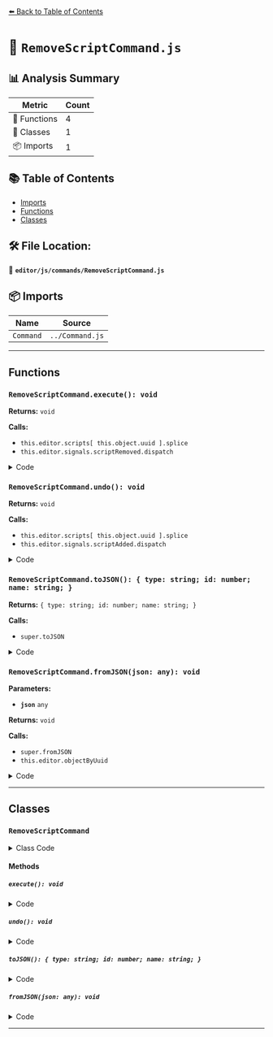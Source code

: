 [⬅️ Back to Table of Contents](../../../index.md)

# 📄 `RemoveScriptCommand.js`

## 📊 Analysis Summary

| Metric | Count |
|--------|-------|
| 🔧 Functions | 4 |
| 🧱 Classes | 1 |
| 📦 Imports | 1 |

## 📚 Table of Contents

- [Imports](#imports)
- [Functions](#functions)
- [Classes](#classes)

## 🛠️ File Location:
📂 **`editor/js/commands/RemoveScriptCommand.js`**

## 📦 Imports

| Name | Source |
|------|--------|
| `Command` | `../Command.js` |


---

## Functions

### `RemoveScriptCommand.execute(): void`

**Returns:** `void`

**Calls:**

- `this.editor.scripts[ this.object.uuid ].splice`
- `this.editor.signals.scriptRemoved.dispatch`

<details><summary>Code</summary>

```typescript
execute() {

		if ( this.editor.scripts[ this.object.uuid ] === undefined ) return;

		if ( this.index !== - 1 ) {

			this.editor.scripts[ this.object.uuid ].splice( this.index, 1 );

		}

		this.editor.signals.scriptRemoved.dispatch( this.script );

	}
```
</details>

### `RemoveScriptCommand.undo(): void`

**Returns:** `void`

**Calls:**

- `this.editor.scripts[ this.object.uuid ].splice`
- `this.editor.signals.scriptAdded.dispatch`

<details><summary>Code</summary>

```typescript
undo() {

		if ( this.editor.scripts[ this.object.uuid ] === undefined ) {

			this.editor.scripts[ this.object.uuid ] = [];

		}

		this.editor.scripts[ this.object.uuid ].splice( this.index, 0, this.script );

		this.editor.signals.scriptAdded.dispatch( this.script );

	}
```
</details>

### `RemoveScriptCommand.toJSON(): { type: string; id: number; name: string; }`

**Returns:** `{ type: string; id: number; name: string; }`

**Calls:**

- `super.toJSON`

<details><summary>Code</summary>

```typescript
toJSON() {

		const output = super.toJSON( this );

		output.objectUuid = this.object.uuid;
		output.script = this.script;
		output.index = this.index;

		return output;

	}
```
</details>

### `RemoveScriptCommand.fromJSON(json: any): void`

**Parameters:**

- **`json`** `any`

**Returns:** `void`

**Calls:**

- `super.fromJSON`
- `this.editor.objectByUuid`

<details><summary>Code</summary>

```typescript
fromJSON( json ) {

		super.fromJSON( json );

		this.script = json.script;
		this.index = json.index;
		this.object = this.editor.objectByUuid( json.objectUuid );

	}
```
</details>


---

## Classes

### `RemoveScriptCommand`

<details><summary>Class Code</summary>

```ts
class RemoveScriptCommand extends Command {

	/**
	 * @param {Editor} editor
	 * @param {THREE.Object3D|null} [object=null]
	 * @param {string} [script='']
	 * @constructor
	 */
	constructor( editor, object = null, script = '' ) {

		super( editor );

		this.type = 'RemoveScriptCommand';
		this.name = editor.strings.getKey( 'command/RemoveScript' );

		this.object = object;
		this.script = script;

		if ( this.object !== null && this.script !== '' ) {

			this.index = this.editor.scripts[ this.object.uuid ].indexOf( this.script );

		}

	}

	execute() {

		if ( this.editor.scripts[ this.object.uuid ] === undefined ) return;

		if ( this.index !== - 1 ) {

			this.editor.scripts[ this.object.uuid ].splice( this.index, 1 );

		}

		this.editor.signals.scriptRemoved.dispatch( this.script );

	}

	undo() {

		if ( this.editor.scripts[ this.object.uuid ] === undefined ) {

			this.editor.scripts[ this.object.uuid ] = [];

		}

		this.editor.scripts[ this.object.uuid ].splice( this.index, 0, this.script );

		this.editor.signals.scriptAdded.dispatch( this.script );

	}

	toJSON() {

		const output = super.toJSON( this );

		output.objectUuid = this.object.uuid;
		output.script = this.script;
		output.index = this.index;

		return output;

	}

	fromJSON( json ) {

		super.fromJSON( json );

		this.script = json.script;
		this.index = json.index;
		this.object = this.editor.objectByUuid( json.objectUuid );

	}

}
```
</details>

#### Methods

##### `execute(): void`

<details><summary>Code</summary>

```ts
execute() {

		if ( this.editor.scripts[ this.object.uuid ] === undefined ) return;

		if ( this.index !== - 1 ) {

			this.editor.scripts[ this.object.uuid ].splice( this.index, 1 );

		}

		this.editor.signals.scriptRemoved.dispatch( this.script );

	}
```
</details>

##### `undo(): void`

<details><summary>Code</summary>

```ts
undo() {

		if ( this.editor.scripts[ this.object.uuid ] === undefined ) {

			this.editor.scripts[ this.object.uuid ] = [];

		}

		this.editor.scripts[ this.object.uuid ].splice( this.index, 0, this.script );

		this.editor.signals.scriptAdded.dispatch( this.script );

	}
```
</details>

##### `toJSON(): { type: string; id: number; name: string; }`

<details><summary>Code</summary>

```ts
toJSON() {

		const output = super.toJSON( this );

		output.objectUuid = this.object.uuid;
		output.script = this.script;
		output.index = this.index;

		return output;

	}
```
</details>

##### `fromJSON(json: any): void`

<details><summary>Code</summary>

```ts
fromJSON( json ) {

		super.fromJSON( json );

		this.script = json.script;
		this.index = json.index;
		this.object = this.editor.objectByUuid( json.objectUuid );

	}
```
</details>


---